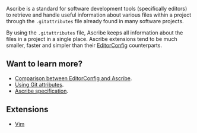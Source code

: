Ascribe is a standard for software development tools (specifically editors) to
retrieve and handle useful information about various files within a project
through the `.gitattributes` file already found in many software projects.

By using the `.gitattributes` file, Ascribe keeps all information about the
files in a project in a single place. Ascribe extensions tend to be much
smaller, faster and simpler than their
[EditorConfig](https://editorconfig.org/) counterparts.

## Want to learn more?

- [Comparison between EditorConfig and Ascribe](vs/).
- [Using Git attributes](usage/).
- [Ascribe specification](spec/).

## Extensions

- [Vim](https://github.com/axvr/ascribe.vim)
